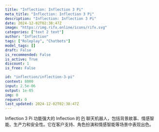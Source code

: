 ```yaml
---
title: "Inflection: Inflection 3 Pi"
meta_title: "Inflection: Inflection 3 Pi"
description: "Inflection: Inflection 3 Pi"
date: 2024-12-02T02:38:47Z
image: "https://img.rifx.online/icons/rifx.svg"
categories: ["text 2 text"]
author: "Inflection"
tags: ["Roleplay", "Chatbots"]
model_tags: []
draft: False
is_recommended: False
is_active: True
discount: 1
is_free: False

id: "inflection/inflection-3-pi"
context: 8000
input: 2.5e-06
output: 1e-05
img: 0
request: 0
last_updated: 2024-12-02T02:38:47Z
---
```


Inflection 3 Pi 功能强大的 Inflection 的 [Pi](https://pi.ai) 聊天机器人，包括背景故事、情感智能、生产力和安全性。它在客户支持、角色扮演和情感智能等场景中表现出色。

